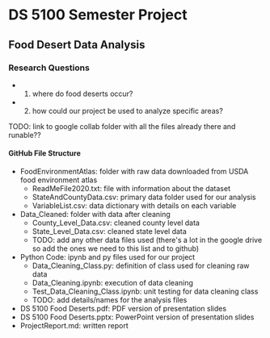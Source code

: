 # DS 5100 Semester Project
##  Food Desert Data Analysis

### Research Questions
- 1. where do food deserts occur?
- 2. how could our project be used to analyze specific areas?

TODO: link to google collab folder with all the files already there and runable??

#### GitHub File Structure
- FoodEnvironmentAtlas: folder with raw data downloaded from USDA food environment atlas
  - ReadMeFile2020.txt: file with information about the dataset
  - StateAndCountyData.csv: primary data folder used for our analysis
  - VariableList.csv: data dictionary with details on each variable
- Data_Cleaned: folder with data after cleaning
  - County_Level_Data.csv: cleaned county level data
  - State_Level_Data.csv: cleaned state level data
  - TODO: add any other data files used (there's a lot in the google drive so add the ones we need to this list and to github)
- Python Code: ipynb and py files used for our project
  - Data_Cleaning_Class.py: definition of class used for cleaning raw data
  - Data_Cleaning.ipynb: execution of data cleaning
  - Test_Data_Cleaning_Class.ipynb: unit testing for data cleaning class
  - TODO: add details/names for the analysis files
- DS 5100 Food Deserts.pdf: PDF version of presentation slides
- DS 5100 Food Deserts.pptx: PowerPoint version of presentation slides
- ProjectReport.md: written report